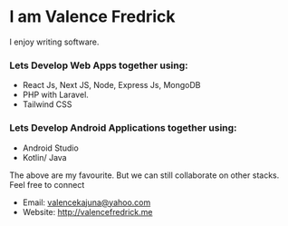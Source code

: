 # I am Valence Fredrick
I enjoy writing software.

### Lets Develop Web Apps together using:
- React Js, Next JS, Node,  Express Js, MongoDB
- PHP with Laravel.
- Tailwind CSS

### Lets Develop Android Applications together using:
- Android Studio
- Kotlin/ Java

The above are my favourite. But we can still collaborate on other stacks.
Feel free to connect
- Email: valencekajuna@yahoo.com
- Website: http://valencefredrick.me
